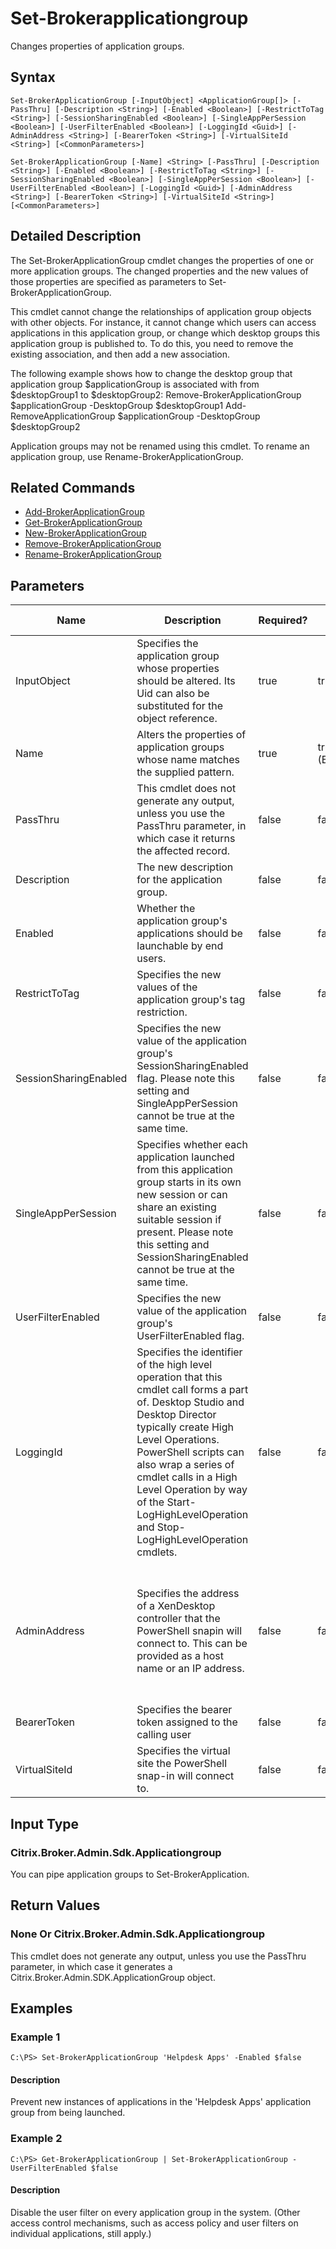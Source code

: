 ﻿
# Set-Brokerapplicationgroup
Changes properties of application groups.
## Syntax
```
Set-BrokerApplicationGroup [-InputObject] <ApplicationGroup[]> [-PassThru] [-Description <String>] [-Enabled <Boolean>] [-RestrictToTag <String>] [-SessionSharingEnabled <Boolean>] [-SingleAppPerSession <Boolean>] [-UserFilterEnabled <Boolean>] [-LoggingId <Guid>] [-AdminAddress <String>] [-BearerToken <String>] [-VirtualSiteId <String>] [<CommonParameters>]

Set-BrokerApplicationGroup [-Name] <String> [-PassThru] [-Description <String>] [-Enabled <Boolean>] [-RestrictToTag <String>] [-SessionSharingEnabled <Boolean>] [-SingleAppPerSession <Boolean>] [-UserFilterEnabled <Boolean>] [-LoggingId <Guid>] [-AdminAddress <String>] [-BearerToken <String>] [-VirtualSiteId <String>] [<CommonParameters>]
```
## Detailed Description
The Set-BrokerApplicationGroup cmdlet changes the properties of one or more application groups. The changed properties and the new values of those properties are specified as parameters to Set-BrokerApplicationGroup.

This cmdlet cannot change the relationships of application group objects with other objects. For instance, it cannot change which users can access applications in this application group, or change which desktop groups this application group is published to. To do this, you need to remove the existing association, and then add a new association.

The following example shows how to change the desktop group that application group \$applicationGroup is associated with from \$desktopGroup1 to \$desktopGroup2: Remove-BrokerApplicationGroup \$applicationGroup -DesktopGroup \$desktopGroup1 Add-RemoveApplicationGroup \$applicationGroup -DesktopGroup \$desktopGroup2

Application groups may not be renamed using this cmdlet. To rename an application group, use Rename-BrokerApplicationGroup.


## Related Commands

* [Add-BrokerApplicationGroup](./Add-BrokerApplicationGroup/)
* [Get-BrokerApplicationGroup](./Get-BrokerApplicationGroup/)
* [New-BrokerApplicationGroup](./New-BrokerApplicationGroup/)
* [Remove-BrokerApplicationGroup](./Remove-BrokerApplicationGroup/)
* [Rename-BrokerApplicationGroup](./Rename-BrokerApplicationGroup/)
## Parameters
| Name   | Description | Required? | Pipeline Input | Default Value |
| --- | --- | --- | --- | --- |
| InputObject | Specifies the application group whose properties should be altered. Its Uid can also be substituted for the object reference. | true | true (ByValue) |  |
| Name | Alters the properties of application groups whose name matches the supplied pattern. | true | true (ByPropertyName) |  |
| PassThru | This cmdlet does not generate any output, unless you use the PassThru parameter, in which case it returns the affected record. | false | false | False |
| Description | The new description for the application group. | false | false |  |
| Enabled | Whether the application group's applications should be launchable by end users. | false | false |  |
| RestrictToTag | Specifies the new values of the application group's tag restriction. | false | false |  |
| SessionSharingEnabled | Specifies the new value of the application group's SessionSharingEnabled flag. Please note this setting and SingleAppPerSession cannot be true at the same time. | false | false |  |
| SingleAppPerSession | Specifies whether each application launched from this application group starts in its own new session or can share an existing suitable session if present. Please note this setting and SessionSharingEnabled cannot be true at the same time. | false | false |  |
| UserFilterEnabled | Specifies the new value of the application group's UserFilterEnabled flag. | false | false |  |
| LoggingId | Specifies the identifier of the high level operation that this cmdlet call forms a part of. Desktop Studio and Desktop Director typically create High Level Operations. PowerShell scripts can also wrap a series of cmdlet calls in a High Level Operation by way of the Start-LogHighLevelOperation and Stop-LogHighLevelOperation cmdlets. | false | false |  |
| AdminAddress | Specifies the address of a XenDesktop controller that the PowerShell snapin will connect to. This can be provided as a host name or an IP address. | false | false | Localhost. Once a value is provided by any cmdlet, this value will become the default. |
| BearerToken | Specifies the bearer token assigned to the calling user | false | false |  |
| VirtualSiteId | Specifies the virtual site the PowerShell snap-in will connect to. | false | false |  |

## Input Type

### Citrix.Broker.Admin.Sdk.Applicationgroup
You can pipe application groups to Set-BrokerApplication.
## Return Values

### None Or Citrix.Broker.Admin.Sdk.Applicationgroup
This cmdlet does not generate any output, unless you use the PassThru parameter, in which case it generates a Citrix.Broker.Admin.SDK.ApplicationGroup object.
## Examples

### Example 1
```
C:\PS> Set-BrokerApplicationGroup 'Helpdesk Apps' -Enabled $false
```
#### Description
Prevent new instances of applications in the 'Helpdesk Apps' application group from being launched.
### Example 2
```
C:\PS> Get-BrokerApplicationGroup | Set-BrokerApplicationGroup -UserFilterEnabled $false
```
#### Description
Disable the user filter on every application group in the system. (Other access control mechanisms, such as access policy and user filters on individual applications, still apply.)
